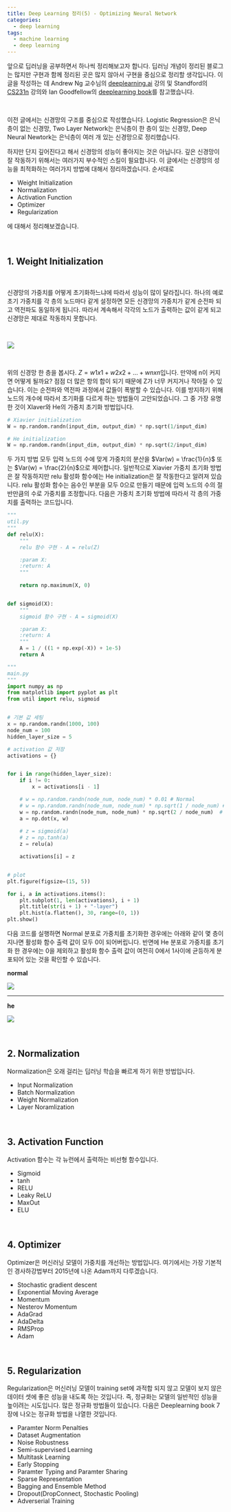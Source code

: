 ```yaml
---
title: Deep Learning 정리(5) - Optimizing Neural Network
categories:
  - deep learning
tags:
  - machine learning
  - deep learning
---
```


앞으로 딥러닝을 공부하면서 하나씩 정리해보고자 합니다. 딥러닝 개념이 정리된 블로그는 많지만 구현과 함께 정리된 곳은 많지 않아서 구현을 중심으로 정리할 생각입니다. 이 글을 작성하는 데 Andrew Ng 교수님의 [deeplearning.ai](https://www.coursera.org/courses?query=deeplearning.ai) 강의 및 Standford의 [CS231n](http://cs231n.stanford.edu/) 강의와 Ian Goodfellow의 [deeplearning book](http://www.deeplearningbook.org/)를 참고했습니다. 

<br/>

이전 글에서는 신경망의 구조를 중심으로 작성했습니다. Logistic Regression은 은닉층이 없는 신경망, Two Layer Network는 은닉층이 한 층이 있는 신경망, Deep Neural Newtork는 은닉층이 여러 개 있는 신경망으로 정리했습니다. 

하지만 단지 깊어진다고 해서 신경망의 성능이 좋아지는 것은 아닙니다. 깊은 신경망이 잘 작동하기 위해서는 여러가지 부수적인 스킬이 필요합니다. 이 글에서는 신경망의 성능을 최적화하는 여러가지 방법에 대해서 정리하겠습니다. 순서대로

- Weight Initialization
- Normalization
- Activation Function
- Optimizer 
- Regularization

에 대해서 정리해보겠습니다.

<br/>

## 1. Weight Initialization

<br/>

신경망의 가중치를 어떻게 초기화하느냐에 따라서 성능이 많이 달라집니다. 하나의 예로 초기 가중치를 각 층의 노드마다 같게 설정하면 모든 신경망의 가중치가 같게 순전파 되고 역전파도 동일하게 됩니다. 따라서 계속해서 각각의 노드가 출력하는 값이 같게 되고 신경망은 제대로 작동하지 못합니다.

<br/>

![](/assets/images/deep-learning/initialization/intialization.png)

<br/>

위의 신경망 한 층을 봅시다. $Z = w1x1 + w2x2 + \dots + wnxn​$ 입니다. 만약에 n이 커지면 어떻게 될까요? 점점 더 많은 항의 합이 되기 때문에 Z가 너무 커지거나 작아질 수 있습니다. 이는 순전파와 역전파 과정에서 값들이 폭발할 수 있습니다. 이를 방지하기 위해 노드의 개수에 따라서 초기화를 다르게 하는 방법들이 고안되었습니다. 그 중 가장 유명한 것이 XIaver와 He의 가중치 초기화 방법입니다.

```python
# Xiavier initialization
W = np.random.randn(input_dim, output_dim) * np.sqrt(1/input_dim)

# He initialization
W = np.random.randn(input_dim, output_dim) * np.sqrt(2/input_dim)
```

두 가지 방법 모두 입력 노드의 수에 맞게 가중치의 분산을 $Var(w) = \frac{1}{n}$ 또는 $Var(w) = \frac{2}{n}$으로 제어합니다. 일반적으로 Xiavier 가중치 초기화 방법은 잘 작동하지만 relu 활성화 함수에는 He initialization은  잘 작동한다고 알려져 있습니다. relu 활성화 함수는 음수인 부분을 모두 0으로 만들기 때문에 입력 노드의 수의 절반만큼의 수로 가중치를 조정합니다. 다음은 가중치 초기화 방법에 따라서 각 층의 가중치를 출력하는 코드입니다.

```python
"""
util.py
"""
def relu(X):
    """
    relu 함수 구현 - A = relu(Z)

    :param X:
    :return: A
    """
    
    return np.maximum(X, 0)


def sigmoid(X):
    """
    sigmoid 함수 구현 - A = sigmoid(X)

    :param X:
    :return: A
    """
    A = 1 / ((1 + np.exp(-X)) + 1e-5)
    return A
```

```python
"""
main.py
"""
import numpy as np
from matplotlib import pyplot as plt
from util import relu, sigmoid


# 기본 값 세팅
x = np.random.randn(1000, 100)
node_num = 100
hidden_layer_size = 5

# activation 값 저장
activations = {}


for i in range(hidden_layer_size):
    if i != 0:
        x = activations[i - 1]

    # w = np.random.randn(node_num, node_num) * 0.01 # Normal
    # w = np.random.randn(node_num, node_num) * np.sqrt(1 / node_num) # Xiavier
    w = np.random.randn(node_num, node_num) * np.sqrt(2 / node_num)  # He
    a = np.dot(x, w)
    
    # z = sigmoid(a)
    # z = np.tanh(a)
    z = relu(a)

    activations[i] = z


# plot
plt.figure(figsize=(15, 5))

for i, a in activations.items():
    plt.subplot(1, len(activations), i + 1)
    plt.title(str(i + 1) + "-layer")
    plt.hist(a.flatten(), 30, range=(0, 1))
plt.show()
```

다음 코드를 실행하면 Normal 분포로 가중치를 초기화한 경우에는 아래와 같이 몇 층이 지나면 활성화 함수 출력 값이 모두 0이 되어버립니다. 반면에 He 분포로 가중치를 초기화 한 경우에는 0을 제외하고 활성화 함수 출력 값이 여전히 0에서 1사이에 균등하게 분포되어 있는 것을 확인할 수 있습니다.<br/>

**normal**

![](/assets/images/deep-learning/initialization/normal1.png)

<hr/>	

**he**

![](/assets/images/deep-learning/initialization/he1.png)

<br/>

## 2. Normalization

Normalization은 오래 걸리는 딥러닝 학습을 빠르게 하기 위한 방법입니다.

- Input Normalization
- Batch Normalization
- Weight Normalization
- Layer Noramlization

<br/>

## 3. Activation Function

Activation 함수는 각 뉴런에서 출력하는 비선형 함수입니다.

- Sigmoid
- tanh
- RELU
- Leaky ReLU
- MaxOut
- ELU

<br/>

## 4. Optimizer

Optimizer은 머신러닝 모델이 가중치를 개선하는 방법입니다. 여기에서는 가장 기본적인 경사하강법부터 2015년에 나온 Adam까지 다루겠습니다.

- Stochastic gradient descent
- Exponential Moving Average
- Momentum
- Nesterov Momentum
- AdaGrad
- AdaDelta
- RMSProp
- Adam

<br/>

## 5. Regularization

Regularization은 머신러닝 모델이 training set에 과적합 되지 않고 모델이 보지 않은 데이터 셋에 좋은 성능을 내도록 하는 것입니다. 즉, 정규화는 모델의 일반적인 성능을 높이려는 시도입니다. 많은 정규화 방법들이 있습니다. 다음은 Deeplearning book 7장에 나오는 정규화 방법을 나열한 것입니다.

- Paramter Norm Penalties
- Dataset Augmentation
- Noise Robustness
- Semi-supervised Learning
- Multitask Learning
- Early Stopping
- Paramter Typing and Paramter Sharing
- Sparse Representation
- Bagging and Ensemble Method
- Dropout(DropConnect, Stochastic Pooling)
- Adverserial Training

